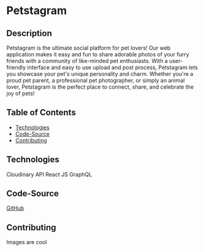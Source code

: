 # Petstagram

## Description

Petstagram is the ultimate social platform for pet lovers! Our web application makes it easy and fun to share adorable photos of your furry friends with a community of like-minded pet enthusiasts. With a user-friendly interface and easy to use upload and post process, Petstagram lets you showcase your pet's unique personality and charm. Whether you're a proud pet parent, a professional pet photographer, or simply an animal lover, Petstagram is the perfect place to connect, share, and celebrate the joy of pets!

## Table of Contents
 - [Technologies](#technologies)
 - [Code-Source](#code-source)
 - [Contributing](#contributing)

## Technologies
Cloudinary API
React JS
GraphQL

## Code-Source
[GitHub](https://github.com/hansl40721/petstagram)

## Contributing 

Images are cool
